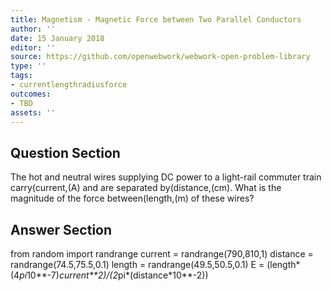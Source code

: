 ```yaml
---
title: Magnetism - Magnetic Force between Two Parallel Conductors
author: ''
date: 15 January 2018
editor: ''
source: https://github.com/openwebwork/webwork-open-problem-library
type: ''
tags:
- currentlengthradiusforce
outcomes:
- TBD
assets: ''
---
```


## Question Section 

The hot and neutral wires supplying DC power to a light-rail commuter train carry(current,(A) and are separated by(distance,(cm). What is the magnitude of the force between(length,(m) of these wires?



## Answer Section

from random import randrange
current = randrange(790,810,1)
distance = randrange(74.5,75.5,0.1)
length = randrange(49.5,50.5,0.1)
E = (length*(4*pi*10**-7)*current**2)/(2*pi*(distance*10**-2))